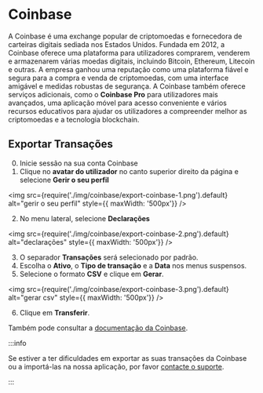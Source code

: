 # Coinbase

A Coinbase é uma exchange popular de criptomoedas e fornecedora de carteiras digitais sediada nos Estados Unidos. Fundada em 2012, a Coinbase oferece uma plataforma para utilizadores comprarem, venderem e armazenarem várias moedas digitais, incluindo Bitcoin, Ethereum, Litecoin e outras. A empresa ganhou uma reputação como uma plataforma fiável e segura para a compra e venda de criptomoedas, com uma interface amigável e medidas robustas de segurança. A Coinbase também oferece serviços adicionais, como o **Coinbase Pro** para utilizadores mais avançados, uma aplicação móvel para acesso conveniente e vários recursos educativos para ajudar os utilizadores a compreender melhor as criptomoedas e a tecnologia blockchain.

## Exportar Transações

0. Inicie sessão na sua conta Coinbase
1. Clique no **avatar do utilizador** no canto superior direito da página e selecione **Gerir o seu perfil**

<img
src={require('./img/coinbase/export-coinbase-1.png').default}
alt="gerir o seu perfil"
style={{ maxWidth: '500px'}}
/>

2. No menu lateral, selecione **Declarações**

<img
src={require('./img/coinbase/export-coinbase-2.png').default}
alt="declarações"
style={{ maxWidth: '500px'}}
/>

3. O separador **Transações** será selecionado por padrão.
4. Escolha o **Ativo**, o **Tipo de transação** e a **Data** nos menus suspensos.
5. Selecione o formato **CSV** e clique em **Gerar**.

<img
src={require('./img/coinbase/export-coinbase-3.png').default}
alt="gerar csv"
style={{ maxWidth: '500px'}}
/>

6. Clique em **Transferir**.

Também pode consultar a [documentação da Coinbase](https://help.coinbase.com/en/coinbase/taxes/tools/statements).

:::info

Se estiver a ter dificuldades em exportar as suas transações da Coinbase ou a importá-las na nossa aplicação, por favor [contacte o suporte](mailto:support@wonder.money).

:::
